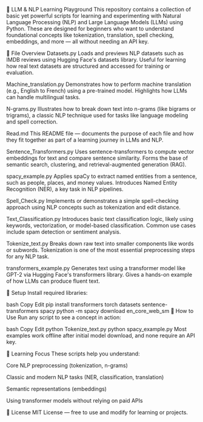 🧠 LLM & NLP Learning Playground
This repository contains a collection of basic yet powerful scripts for learning and experimenting with Natural Language Processing (NLP) and Large Language Models (LLMs) using Python. These are designed for beginners who want to understand foundational concepts like tokenization, translation, spell checking, embeddings, and more — all without needing an API key.

📂 File Overview
Datasets.py
Loads and previews NLP datasets such as IMDB reviews using Hugging Face's datasets library. Useful for learning how real text datasets are structured and accessed for training or evaluation.

Machine_translation.py
Demonstrates how to perform machine translation (e.g., English to French) using a pre-trained model. Highlights how LLMs can handle multilingual tasks.

N-grams.py
Illustrates how to break down text into n-grams (like bigrams or trigrams), a classic NLP technique used for tasks like language modeling and spell correction.

Read.md
This README file — documents the purpose of each file and how they fit together as part of a learning journey in LLMs and NLP.

Sentence_Transformers.py
Uses sentence-transformers to compute vector embeddings for text and compare sentence similarity. Forms the base of semantic search, clustering, and retrieval-augmented generation (RAG).

spacy_example.py
Applies spaCy to extract named entities from a sentence, such as people, places, and money values. Introduces Named Entity Recognition (NER), a key task in NLP pipelines.

Spell_Check.py
Implements or demonstrates a simple spell-checking approach using NLP concepts such as tokenization and edit distance.

Text_Classification.py
Introduces basic text classification logic, likely using keywords, vectorization, or model-based classification. Common use cases include spam detection or sentiment analysis.

Tokenize_text.py
Breaks down raw text into smaller components like words or subwords. Tokenization is one of the most essential preprocessing steps for any NLP task.

transformers_example.py
Generates text using a transformer model like GPT-2 via Hugging Face's transformers library. Gives a hands-on example of how LLMs can produce fluent text.

🔧 Setup
Install required libraries:

bash
Copy
Edit
pip install transformers torch datasets sentence-transformers spacy
python -m spacy download en_core_web_sm
🚀 How to Use
Run any script to see a concept in action:

bash
Copy
Edit
python Tokenize_text.py
python spacy_example.py
Most examples work offline after initial model download, and none require an API key.

🧠 Learning Focus
These scripts help you understand:

Core NLP preprocessing (tokenization, n-grams)

Classic and modern NLP tasks (NER, classification, translation)

Semantic representations (embeddings)

Using transformer models without relying on paid APIs

📎 License
MIT License — free to use and modify for learning or projects.

